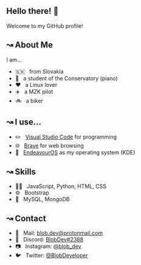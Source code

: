 ## Hello there! 👋
Welcome to my GitHub profile!

## ↝ About Me
I am...
- 🇸🇰 &nbsp; from Slovakia
- 🎹 &nbsp; a student of the Conservatory (piano)
- ❤️ &nbsp; a Linux lover
- ✈️ &nbsp; a MZK pilot
- 🚲 &nbsp; a biker

## ↝ I use...
- ✏️ &nbsp; [Visual Studio Code](https://code.visualstudio.com) for programming
- 🌐 &nbsp; [Brave](https://brave.com) for web browsing
- 🐧 &nbsp; [EndeavourOS](https://endeavouros.com/) as my operating system (KDE)

## ↝ Skills
- 👨‍💻 &nbsp; JavaScript, Python, HTML, CSS
- ⚙️ &nbsp; Bootstrap
- 💽 &nbsp; MySQL, MongoDB

## ↝ Contact
- 📧 &nbsp; Mail: [blob.dev@protonmail.com](mailto:blob.dev@protonmail.com)
- 💬 &nbsp; Discord: [BlobDev#2388](https://discord.com/app)
- 📷 &nbsp; Instagram: [@blob_dev](https://instagram.com/blob_dev)
- 🐦 &nbsp; Twitter: [@BlobDeveloper](https://twitter.com/BlobDeveloper)
